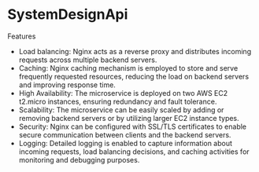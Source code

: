 # SystemDesignApi


Features
- Load balancing: Nginx acts as a reverse proxy and distributes incoming requests across multiple backend servers.
- Caching: Nginx caching mechanism is employed to store and serve frequently requested resources, reducing the load on backend servers and improving response time.
- High Availability: The microservice is deployed on two AWS EC2 t2.micro instances, ensuring redundancy and fault tolerance.
- Scalability: The microservice can be easily scaled by adding or removing backend servers or by utilizing larger EC2 instance types.
- Security: Nginx can be configured with SSL/TLS certificates to enable secure communication between clients and the backend servers.
- Logging: Detailed logging is enabled to capture information about incoming requests, load balancing decisions, and caching activities for monitoring and debugging purposes.
